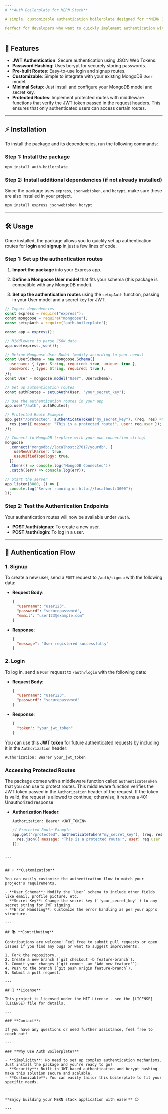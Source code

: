 ```yaml
---
# **Auth Boilerplate for MERN Stack**

A simple, customizable authentication boilerplate designed for **MERN Stack** applications. This package provides pre-built routes for **login** and **signup**, along with JWT-based authentication and bcrypt password hashing.

Perfect for developers who want to quickly implement authentication without manually writing all the boilerplate code.
---
```


## 🚀 **Features**

- **JWT Authentication**: Secure authentication using JSON Web Tokens.
- **Password Hashing**: Uses bcrypt for securely storing passwords.
- **Pre-built Routes**: Easy-to-use login and signup routes.
- **Customizable**: Simple to integrate with your existing MongoDB `User` model.
- **Minimal Setup**: Just install and configure your MongoDB model and secret key.
- **Protected Routes**: Implement protected routes with middleware functions that verify the JWT token passed in the request headers. This ensures that only authenticated users can access certain routes.

---

## ⚡ **Installation**

To install the package and its dependencies, run the following commands:

### Step 1: Install the package

```bash
npm install auth-boilerplate
```

### Step 2: Install additional dependencies (if not already installed)

Since the package uses `express`, `jsonwebtoken`, and `bcrypt`, make sure these are also installed in your project.

```bash
npm install express jsonwebtoken bcrypt
```

---

## 🛠️ **Usage**

Once installed, the package allows you to quickly set up authentication routes for **login** and **signup** in just a few lines of code.

### Step 1: Set up the authentication routes

1. **Import the package** into your Express app.

2. **Define a Mongoose User model** that fits your schema (this package is compatible with any MongoDB model).

3. **Set up the authentication routes** using the `setupAuth` function, passing in your User model and a secret key for JWT.

```javascript
// Import dependencies
const express = require("express");
const mongoose = require("mongoose");
const setupAuth = require("auth-boilerplate");

const app = express();

// Middleware to parse JSON data
app.use(express.json());

// Define Mongoose User Model (modify according to your needs)
const UserSchema = new mongoose.Schema({
  username: { type: String, required: true, unique: true },
  password: { type: String, required: true },
});
const User = mongoose.model("User", UserSchema);

// Set up authentication routes
const authRoutes = setupAuth(User, "your_secret_key");

// Use the authentication routes in your app
app.use("/auth", authRoutes);

// Protected Route Example
app.get("/protected", authenticateToken("my_secret_key"), (req, res) => {
  res.json({ message: "This is a protected route!", user: req.user });
});

// Connect to MongoDB (replace with your own connection string)
mongoose
  .connect("mongodb://localhost:27017/yourdb", {
    useNewUrlParser: true,
    useUnifiedTopology: true,
  })
  .then(() => console.log("MongoDB Connected"))
  .catch((err) => console.log(err));

// Start the server
app.listen(3000, () => {
  console.log("Server running on http://localhost:3000");
});
```

### Step 2: Test the Authentication Endpoints

Your authentication routes will now be available under `/auth`.

- **POST /auth/signup**: To create a new user.
- **POST /auth/login**: To log in a user.

---

## 🔑 **Authentication Flow**

### 1. **Signup**

To create a new user, send a `POST` request to `/auth/signup` with the following data:

- **Request Body**:

  ```json
  {
    "username": "user123",
    "password": "securepassword",
    "email": "user123@example.com"
  }
  ```

- **Response**:
  ```json
  {
    "message": "User registered successfully"
  }
  ```

### 2. **Login**

To log in, send a `POST` request to `/auth/login` with the following data:

- **Request Body**:

  ```json
  {
    "username": "user123",
    "password": "securepassword"
  }
  ```

- **Response**:
  ```json
  {
    "token": "your_jwt_token"
  }
  ```

You can use this **JWT token** for future authenticated requests by including it in the `Authorization` header:

```bash
Authorization: Bearer your_jwt_token
```

### Accessing Protected Routes

The package comes with a middleware function called `authenticateToken` that you can use to protect routes. This middleware function verifies the JWT token passed in the `Authorization` header of the request. If the token is valid, the request is allowed to continue; otherwise, it returns a 401 Unauthorized response

- **Authorization Header**:

  ```http
  Authorization: Bearer <JWT_TOKEN>
  ```

  ```javascript
  // Protected Route Example
  app.get("/protected", authenticateToken("my_secret_key"), (req, res) => {
    res.json({ message: "This is a protected route!", user: req.user });
  });
  ```

```

---


## 💡 **Customization**

You can easily customize the authentication flow to match your project's requirements.

- **User Schema**: Modify the `User` schema to include other fields like email, profile picture, etc.
- **Secret Key**: Change the secret key (`'your_secret_key'`) to any secret string for JWT signing.
- **Error Handling**: Customize the error handling as per your app's structure.

---

## 📚 **Contributing**

Contributions are welcome! Feel free to submit pull requests or open issues if you find any bugs or want to suggest improvements.

1. Fork the repository.
2. Create a new branch (`git checkout -b feature-branch`).
3. Commit your changes (`git commit -am 'Add new feature'`).
4. Push to the branch (`git push origin feature-branch`).
5. Submit a pull request.

---

## 📑 **License**

This project is licensed under the MIT License - see the [LICENSE](LICENSE) file for details.

---

### **Contact**:

If you have any questions or need further assistance, feel free to reach out!

---

### **Why Use Auth Boilerplate?**

- **Simplicity**: No need to set up complex authentication mechanisms. Just install the package and you're ready to go!
- **Security**: Built-in JWT-based authentication and bcrypt hashing make this solution secure and scalable.
- **Customizable**: You can easily tailor this boilerplate to fit your specific needs.

---

**Enjoy building your MERN stack application with ease!** 😊

---
```
